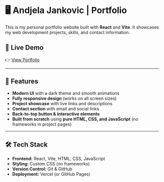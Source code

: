 # 🖥️ Andjela Jankovic | Portfolio

This is my personal portfolio website built with **React** and **Vite**. It showcases my web development projects, skills, and contact information.

## 🚀 Live Demo
👉 [View Portfolio]((https://andjelajankovic.netlify.app))

---

## 📌 Features
- **Modern UI** with a dark theme and smooth animations
- **Fully responsive design** (works on all screen sizes)
- **Project showcase** with live links and descriptions
- **Contact section** with email and social links
- **Back-to-top button & interactive elements**
- **Built from scratch** using **pure HTML, CSS, and JavaScript** (no frameworks in project pages)

---

## 🛠️ Tech Stack
- **Frontend:** React, Vite, HTML, CSS, JavaScript  
- **Styling:** Custom CSS (no frameworks)  
- **Version Control:** Git & GitHub  
- **Deployment:** Vercel (or GitHub Pages)  

